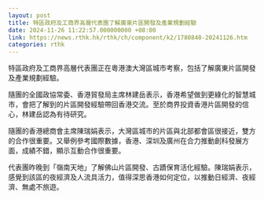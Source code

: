 ```yaml
---
layout: post
title: 特區政府及工商界高層代表團了解廣東片區開發及產業規劃經驗　
date: 2024-11-26 11:22:57.000000000 +08:00
link: https://news.rthk.hk/rthk/ch/component/k2/1780840-20241126.htm
categories: rthk
---
```


特區政府及工商界高層代表團正在粵港澳大灣區城市考察，包括了解廣東片區開發及產業規劃經驗。

隨團的全國政協常委、香港貿發局主席林建岳表示，香港希望做到更綠化的智慧城市，會把了解到的片區開發經驗帶回香港交流。至於商界投資香港片區開發的信心，林建岳認為有待研究。

隨團的香港總商會主席陳瑞娟表示，大灣區城市的片區與北部都會區很接近，雙方的合作很重要。又舉例參考國際數據，香港、深圳及廣州在合力推動創科發展方面，成績不錯，顯示互動合作很重要。

代表團昨晚到「嶺南天地」了解佛山片區開發、古蹟保育活化經驗。陳瑞娟表示，感覺到該區的夜經濟及人流具活力，值得深思香港如何定位，以推動日經濟、夜經濟、無處不旅遊。
